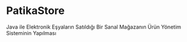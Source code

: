 # PatikaStore
Java ile Elektronik Eşyaların Satıldığı Bir Sanal Mağazanın Ürün Yönetim Sisteminin Yapılması
